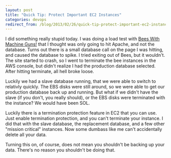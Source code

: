 ```yaml
---
layout: post
title: "Quick Tip: Protect Important EC2 Instances"
categories: devops
redirect_from: /blog/2013/02/26/quick-tip-protect-important-ec2-instances.html
---
```

I did something really stupid today. I was doing a load test with [Bees With Machine Guns!](https://github.com/newsapps/beeswithmachineguns) that I thought was only going to hit Apache, and not the database. Turns out there is a small database call on the page I was hitting, and caused the database to spike. I tried exiting out of Bees, but it wouldn't. The site started to crash, so I went to terminate the bee instances in the AWS console, but didn't realize I had the production database selected. After hitting terminate, all hell broke loose.

Luckily we had a slave database running, that we were able to switch to relativly quickly. The EBS disks were still around, so we were able to get our production database back up and running. But what if we didn't have the slave (if you don't, you really should), or the EBS disks were terminated with the instance? We would have been SOL.

Luckily there is a termination protection feature in EC2 that you can use. Just enable termination protection, and you can't terminate your instance. I did that with the slave database, the replacement database, and a few other "mission critical" instances. Now some dumbass like me can't accidentally delete all your data.

Turning this on, of course, does not mean you shouldn't be backing up your data. There's no reason you shouldn't be doing that.
